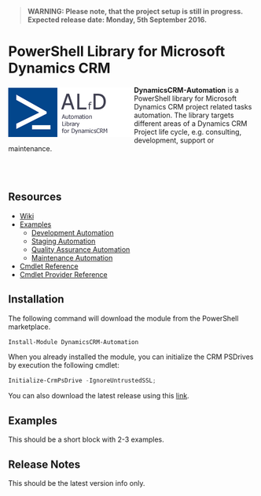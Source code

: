 > **WARNING: Please note, that the project setup is still in progress. Expected release date: Monday, 5th September 2016.**

# PowerShell Library for Microsoft Dynamics CRM

<a href="https://github.com/ostools/DynamicsCRM-Automation"><img src="logo.png" align="left" vspace="4"></a>

**DynamicsCRM-Automation** is a PowerShell library for Microsoft Dynamics CRM project related tasks automation. 
The library targets different areas of a Dynamics CRM Project life cycle, e.g. consulting, development, support or maintenance.

<br/>
<br/>

## Resources

* [Wiki](https://github.com/ostools/dynamicscrm-automation/wiki)
* [Examples](https://github.com/ostools/dynamicscrm-automation/wiki/CmdletReference.md)
  * [Development Automation](https://github.com/ostools/dynamicscrm-automation/wiki/CmdletReference.md)
  * [Staging Automation](https://github.com/ostools/dynamicscrm-automation/wiki/CmdletReference.md)
  * [Quality Assurance Automation](https://github.com/ostools/dynamicscrm-automation/wiki/CmdletReference.md)
  * [Maintenance Automation](https://github.com/ostools/dynamicscrm-automation/wiki/CmdletReference.md)
* [Cmdlet Reference](https://github.com/ostools/dynamicscrm-automation/wiki/CmdletReference.md)
* [Cmdlet Provider Reference](https://github.com/ostools/dynamicscrm-automation/wiki/CmdletReference.md)

## Installation

The following command  will download the module from the PowerShell marketplace.

```powershell
Install-Module DynamicsCRM-Automation
```

When you already installed the module, you can initialize the CRM PSDrives by execution the following cmdlet:

```powershell
Initialize-CrmPsDrive -IgnoreUntrustedSSL;
```

You can also download the latest release using this [link](http://latestrelease).

## Examples

This should be a short block with 2-3 examples.

## Release Notes

This should be the latest version info only.